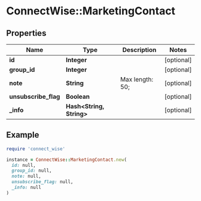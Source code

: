 # ConnectWise::MarketingContact

## Properties

| Name | Type | Description | Notes |
| ---- | ---- | ----------- | ----- |
| **id** | **Integer** |  | [optional] |
| **group_id** | **Integer** |  | [optional] |
| **note** | **String** |  Max length: 50; | [optional] |
| **unsubscribe_flag** | **Boolean** |  | [optional] |
| **_info** | **Hash&lt;String, String&gt;** |  | [optional] |

## Example

```ruby
require 'connect_wise'

instance = ConnectWise::MarketingContact.new(
  id: null,
  group_id: null,
  note: null,
  unsubscribe_flag: null,
  _info: null
)
```

